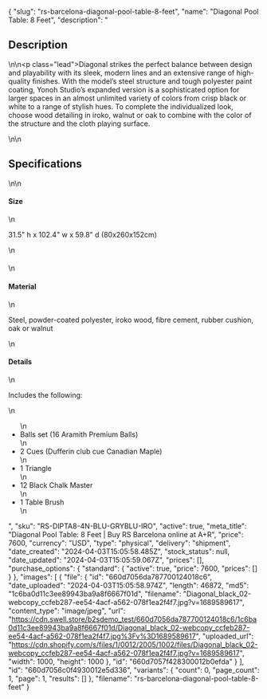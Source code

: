 {
  "slug": "rs-barcelona-diagonal-pool-table-8-feet",
  "name": "Diagonal Pool Table: 8 Feet",
  "description": "<h2>Description</h2>\n<!-- split -->\n<p class=\"lead\">Diagonal strikes the perfect balance between design and playability with its sleek, modern lines and an extensive range of high-quality finishes. With the model’s steel structure and tough polyester paint coating, Yonoh Studio’s expanded version is a sophisticated option for larger spaces in an almost unlimited variety of colors from crisp black or white to a range of stylish hues. To complete the individualized look, choose wood detailing in iroko, walnut or oak to combine with the color of the structure and the cloth playing surface.</p>\n<!-- split -->\n<h2>Specifications</h2>\n<!-- split -->\n<h4>Size</h4>\n<p>31.5\" h x 102.4\" w x 59.8\" d (80x260x152cm)</p>\n<h4></h4>\n<h4>Material</h4>\n<p>Steel, powder-coated polyester, iroko wood, fibre cement, rubber cushion, oak or walnut</p>\n<h4>Details</h4>\n<p>Includes the following:</p>\n<ul>\n<li>Balls set (16 Aramith Premium Balls)</li>\n<li>2 Cues (Dufferin club cue Canadian Maple)</li>\n<li>1 Triangle</li>\n<li>12 Black Chalk Master</li>\n<li>1 Table Brush</li>\n</ul>",
  "sku": "RS-DIPTA8-4N-BLU-GRYBLU-IRO",
  "active": true,
  "meta_title": "Diagonal Pool Table: 8 Feet | Buy RS Barcelona online at A+R",
  "price": 7600,
  "currency": "USD",
  "type": "physical",
  "delivery": "shipment",
  "date_created": "2024-04-03T15:05:58.485Z",
  "stock_status": null,
  "date_updated": "2024-04-03T15:05:59.067Z",
  "prices": [],
  "purchase_options": {
    "standard": {
      "active": true,
      "price": 7600,
      "prices": []
    }
  },
  "images": [
    {
      "file": {
        "id": "660d7056da787700124018c6",
        "date_uploaded": "2024-04-03T15:05:58.974Z",
        "length": 46872,
        "md5": "1c6ba0d11c3ee89943ba9a8f6667f01d",
        "filename": "Diagonal_black_02-webcopy_ccfeb287-ee54-4acf-a562-078f1ea2f4f7.jpg?v=1689589617",
        "content_type": "image/jpeg",
        "url": "https://cdn.swell.store/b2sdemo_test/660d7056da787700124018c6/1c6ba0d11c3ee89943ba9a8f6667f01d/Diagonal_black_02-webcopy_ccfeb287-ee54-4acf-a562-078f1ea2f4f7.jpg%3Fv%3D1689589617",
        "uploaded_url": "https://cdn.shopify.com/s/files/1/0012/2005/1002/files/Diagonal_black_02-webcopy_ccfeb287-ee54-4acf-a562-078f1ea2f4f7.jpg?v=1689589617",
        "width": 1000,
        "height": 1000
      },
      "id": "660d7057f428300012b0efda"
    }
  ],
  "id": "660d7056c0f4930012e5d336",
  "variants": {
    "count": 0,
    "page_count": 1,
    "page": 1,
    "results": []
  },
  "filename": "rs-barcelona-diagonal-pool-table-8-feet"
}